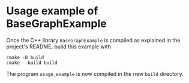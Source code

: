 # Usage example of BaseGraphExample

Once the C++ library `BaseGraphExample` is compiled as explained in the project's README, build this example with
```
cmake -B build
cmake --build build
```
The program `usage_example` is now compiled in the new `build` directory.
